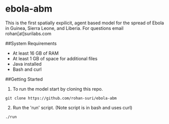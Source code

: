 # ebola-abm
This is the first spatially expilicit, agent based model for the spread of Ebola in Guinea, Sierra Leone, and Liberia. For questions email rohan[at]surilabs.com

##System Requirements
- At least 16 GB of RAM
- At least 1 GB of space for additional files
- Java installed
- Bash and curl

##Getting Started
1. To run the model start by cloning this repo.
```
git clone https://github.com/rohan-suri/ebola-abm
```
2. Run the 'run' script. (Note script is in bash and uses curl)
```
./run
```

